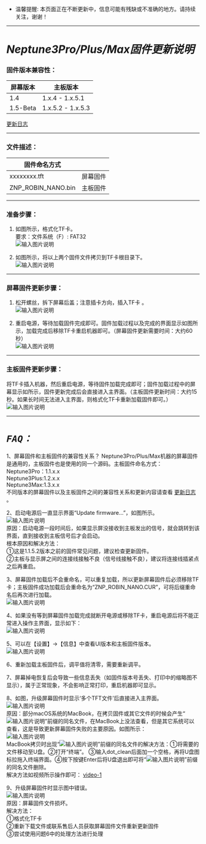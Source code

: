 - 温馨提醒: 本页面正在不断更新中，信息可能有残缺或不准确的地方。请持续关注，谢谢！ 

---
# **_Neptune3Pro/Plus/Max固件更新说明_**

### 固件版本兼容性：    
| 屏幕版本      |      主板版本            |
|------------|-------------------------------------|
| 1.4       |      1.x.4 - 1.x.5.1          |
| 1.5-Beta  |      1.x.5.2 - 1.x.5.3           |
    
[更新日志](https://gitee.com/feng-zirong/neptune_3_pro/blob/master/Update%20log.md)

---    
### 文件描述： 

| 固件命名方式|            |
|------------|-------------------------------------|
| xxxxxxxx.tft       |      屏幕固件          |
| ZNP_ROBIN_NANO.bin |      主板固件           |

   

---    
### 准备步骤：    
1.  如图所示，格式化TF卡。      
    要求：文件系统（F）: FAT32      
![输入图片说明](Pic/image1.png)      

2.  如图所示，将以上两个固件文件拷贝到TF卡根目录下。    
![输入图片说明](Pic/image3.png)

---  
### 屏幕固件更新步骤：    
1. 松开螺丝，拆下屏幕后盖；注意插卡方向，插入TF卡 。      
![输入图片说明](Pic/image4.png)  

2. 重启电源，等待加载固件完成即可。固件加载过程以及完成的界面显示如图所示，加载完成后移除TF卡重启机器即可。（屏幕固件更新需要时间：大约60秒）  
![输入图片说明](Pic/image5-2.png)


---  
### 主板固件更新步骤：    
将TF卡插入机器，然后重启电源，等待固件加载完成即可；固件加载过程中的屏幕显示如所示，固件更新完成后会直接进入主界面。（主板固件更新时间：大约15秒。如果长时间无法进入主界面，则格式化TF卡重新加载固件即可。）  
![输入图片说明](Pic/image6.png)


---  
# **_`FAQ：`_** 
1、屏幕固件和主板固件的兼容性关系？ 
Neptune3Pro/Plus/Max机器的屏幕固件是通用的，主板固件也是使用的同一个源码。主板固件命名方式：    
Neptune3Pro：1.1.x.x    
Neptune3Plus:1.2.x.x   
Neptune3Max:1.3.x.x    
不同版本的屏幕固件以及主板固件之间的兼容性关系和更新内容请查看 [更新日志](https://gitee.com/feng-zirong/neptune_3_pro/blob/master/Update%20log.md) 。

2、启动电源后一直显示界面“Update firmware...”，如图所示。    
![输入图片说明](Pic/image6-1.png)    
原因：启动电源一段时间后，如果显示屏没接收到主板发出的信号，就会跳转到该界面，直到接收到主板信号后才会启动。    
根本原因和解决方法：    
①这是1.1.5.2版本之前的固件常见问题，建议检查更新固件。    
②主板与显示屏之间的连接线接触不良（信号线接触不良），建议将连接线插紧点之后再重启。    
    
3、屏幕固件加载后不会重命名，可以重复加载，所以更新屏幕固件后必须移除TF卡；主板固件成功加载后会重命名为“ZNP_ROBIN_NANO.CUR”，可将后缀重命名后再次进行加载。  
![输入图片说明](Pic/image7.png)

4、如果没有等到屏幕固件加载完成就断开电源或移除TF卡，重启电源后将不能正常进入操作主界面，显示如下：  
![输入图片说明](Pic/image7-1.png)

5、可以在【设置】→【信息】中查看UI版本和主板固件版本。  
![输入图片说明](Pic/image7-3.png)

6、重新加载主板固件后，调平值将清零，需要重新调平。  

7、屏幕掉电恢复后会导致一些信息丢失（如固件版本号丢失、打印中的缩略图不显示），属于正常现象，不会影响正常打印，重启机器即可显示。    

8、如图，升级屏幕固件时显示‘多个TFT文件’后直接进入主界面。    
![输入图片说明](Pic/image8-1.png)    
原因：部分macOS系统的MacBook，在拷贝固件或其它文件的时候会产生“![输入图片说明](Pic/image9-1.png)”前缀的同名文件，在MacBook上没法查看，但是其它系统可以查看，这是导致更新屏幕固件失败的主要原因。如图所示：    
![输入图片说明](Pic/image9-2.png)     
MacBook拷贝时出现“![输入图片说明](Pic/image9-1.png)”前缀的同名文件的解决方法：①将需要的文件移动至U盘。②打开“终端”。 ③输入dot_clean后面加一个空格，再将U盘图标拉拖入终端界面。④按下按键Enter后将U盘退出即可将“![输入图片说明](Pic/image9-1.png)”前缀的同名文件删除。     
解决方法如视频所示操作即可： [video-1](https://youtu.be/mdb4PTPlJh4)   
   

9、升级屏幕固件时显示图中错误。    
![输入图片说明](Pic/image8-2.png)   
原因：屏幕固件文件损坏。     
解决方法：    
    ①格式化TF卡    
    ②重新下载文件或联系售后人员获取屏幕固件文件重新更新固件    
    ③尝试使用问题6中的处理方法进行处理    





